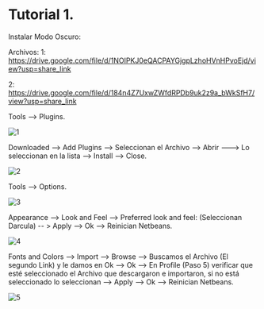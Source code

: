 # Tutorial 1.

Instalar Modo Oscuro:

Archivos: 
1: https://drive.google.com/file/d/1NOIPKJ0eQACPAYGjgpLzhoHVnHPvoEjd/view?usp=share_link

2: https://drive.google.com/file/d/184n4Z7UxwZWfdRPDb9uk2z9a_bWkSfH7/view?usp=share_link

Tools --> Plugins.

![1](https://user-images.githubusercontent.com/119635145/231368411-7775d878-8deb-4728-80a7-0316b304d8df.png)

Downloaded --> Add Plugins --> Seleccionan el Archivo --> Abrir ---> Lo seleccionan en la lista --> Install --> Close.

![2](https://user-images.githubusercontent.com/119635145/231369394-14b128fd-7690-4e52-af8e-6c77159184dc.png)

Tools --> Options.

![3](https://user-images.githubusercontent.com/119635145/231370068-cf887cde-64e0-4fe4-9313-feb0bed7bfb5.png)

Appearance --> Look and Feel --> Preferred look and feel: (Seleccionan Darcula) -- > Apply --> Ok --> Reinician Netbeans.

![4](https://user-images.githubusercontent.com/119635145/231370417-2ea041da-8c31-4099-a4ef-2849dc517f97.png)

Fonts and Colors --> Import --> Browse --> Buscamos el Archivo (El segundo Link) y le damos en Ok --> Ok --> En Profile (Paso 5) verificar que esté seleccionado el Archivo que descargaron e importaron, si no está seleccionado lo seleccionan --> Apply --> Ok --> Reinician Netbeans.

![5](https://user-images.githubusercontent.com/119635145/231371849-4282e300-680e-4932-990d-1295b68aea88.png)
